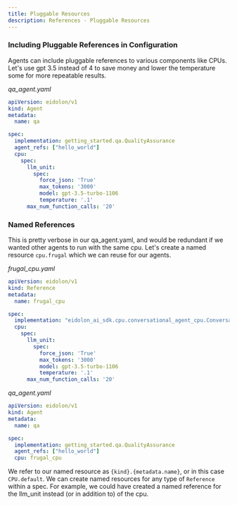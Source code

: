 ```yaml
---
title: Pluggable Resources
description: References - Pluggable Resources
---
```


### Including Pluggable References in Configuration
Agents can include pluggable references to various components like CPUs. Let's use gpt 3.5 instead of 4 to save money and lower the temperature some for more repeatable results.

_qa_agent.yaml_
```yaml
apiVersion: eidolon/v1
kind: Agent
metadata:
  name: qa

spec:
  implementation: getting_started.qa.QualityAssurance
  agent_refs: ["hello_world"]
  cpu:
    spec:
      llm_unit:
        spec:
          force_json: 'True'
          max_tokens: '3000'
          model: gpt-3.5-turbo-1106
          temperature: '.1'
      max_num_function_calls: '20'
```

### Named References
This is pretty verbose in our qa_agent.yaml, and would be redundant if we wanted other agents to run with the same cpu. Let's create a named resource `cpu.frugal` which we can reuse for our agents.

_frugal_cpu.yaml_
```yaml
apiVersion: eidolon/v1
kind: Reference
metadata:
  name: frugal_cpu

spec:
  implementation: "eidolon_ai_sdk.cpu.conversational_agent_cpu.ConversationalAgentCPU"
  cpu:
    spec:
      llm_unit:
        spec:
          force_json: 'True'
          max_tokens: '3000'
          model: gpt-3.5-turbo-1106
          temperature: '.1'
      max_num_function_calls: '20'
```

_qa_agent.yaml_
```yaml
apiVersion: eidolon/v1
kind: Agent
metadata:
  name: qa

spec:
  implementation: getting_started.qa.QualityAssurance
  agent_refs: ["hello_world"]
  cpu: frugal_cpu
```

We refer to our named resource as `{kind}.{metadata.name}`, or in this case `CPU.default`. We can create named resources 
for any type of `Reference` within a spec. For example, we could have created a named reference for the llm_unit instead 
(or in addition to) of the cpu.